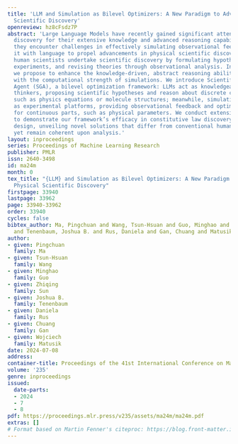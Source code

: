 ```yaml
---
title: 'LLM and Simulation as Bilevel Optimizers: A New Paradigm to Advance Physical
  Scientific Discovery'
openreview: hz8cFsdz7P
abstract: 'Large Language Models have recently gained significant attention in scientific
  discovery for their extensive knowledge and advanced reasoning capabilities. However,
  they encounter challenges in effectively simulating observational feedback and grounding
  it with language to propel advancements in physical scientific discovery. Conversely,
  human scientists undertake scientific discovery by formulating hypotheses, conducting
  experiments, and revising theories through observational analysis. Inspired by this,
  we propose to enhance the knowledge-driven, abstract reasoning abilities of LLMs
  with the computational strength of simulations. We introduce Scientific Generative
  Agent (SGA), a bilevel optimization framework: LLMs act as knowledgeable and versatile
  thinkers, proposing scientific hypotheses and reason about discrete components,
  such as physics equations or molecule structures; meanwhile, simulations function
  as experimental platforms, providing observational feedback and optimizing via differentiability
  for continuous parts, such as physical parameters. We conduct extensive experiments
  to demonstrate our framework’s efficacy in constitutive law discovery and molecular
  design, unveiling novel solutions that differ from conventional human expectations
  yet remain coherent upon analysis.'
layout: inproceedings
series: Proceedings of Machine Learning Research
publisher: PMLR
issn: 2640-3498
id: ma24m
month: 0
tex_title: "{LLM} and Simulation as Bilevel Optimizers: A New Paradigm to Advance
  Physical Scientific Discovery"
firstpage: 33940
lastpage: 33962
page: 33940-33962
order: 33940
cycles: false
bibtex_author: Ma, Pingchuan and Wang, Tsun-Hsuan and Guo, Minghao and Sun, Zhiqing
  and Tenenbaum, Joshua B. and Rus, Daniela and Gan, Chuang and Matusik, Wojciech
author:
- given: Pingchuan
  family: Ma
- given: Tsun-Hsuan
  family: Wang
- given: Minghao
  family: Guo
- given: Zhiqing
  family: Sun
- given: Joshua B.
  family: Tenenbaum
- given: Daniela
  family: Rus
- given: Chuang
  family: Gan
- given: Wojciech
  family: Matusik
date: 2024-07-08
address:
container-title: Proceedings of the 41st International Conference on Machine Learning
volume: '235'
genre: inproceedings
issued:
  date-parts:
  - 2024
  - 7
  - 8
pdf: https://proceedings.mlr.press/v235/assets/ma24m/ma24m.pdf
extras: []
# Format based on Martin Fenner's citeproc: https://blog.front-matter.io/posts/citeproc-yaml-for-bibliographies/
---
```

